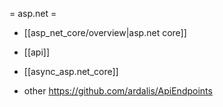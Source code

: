 = asp.net =
* [[asp_net_core/overview|asp.net core]]
* [[api]]
* [[async_asp.net_core]]

* other
https://github.com/ardalis/ApiEndpoints
